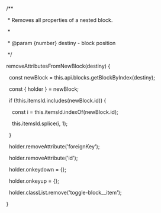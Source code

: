   /**

   * Removes all properties of a nested block.

   *

   * @param {number} destiny - block position

   */

  removeAttributesFromNewBlock(destiny) {

    const newBlock = this.api.blocks.getBlockByIndex(destiny);

    const { holder } = newBlock;

  

    if (!this.itemsId.includes(newBlock.id)) {

      const i = this.itemsId.indexOf(newBlock.id);

      this.itemsId.splice(i, 1);

    }

  

    holder.removeAttribute('foreignKey');

    holder.removeAttribute('id');

    holder.onkeydown = {};

    holder.onkeyup = {};

    holder.classList.remove('toggle-block__item');

  }